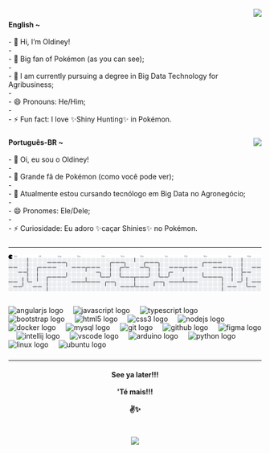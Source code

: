 <br clear="both">

<img align="right" height="200" src="https://media.tenor.com/E0mTBIZCaFsAAAAm/mini-impact-miniimpact.webp"  />

###

<p align="left"><b>English ~</b><br><br>- 👋 Hi, I’m Oldiney!<br>- <br>- 👀 Big fan of Pokémon (as you can see);<br>- <br>- 🌱 I am currently pursuing a degree in Big Data Technology for Agribusiness;<br>- <br>- 😄 Pronouns: He/Him;<br>- <br>- ⚡ Fun fact: I love ✨Shiny Hunting✨ in Pokémon.</p>

###

<img align="right" height="200" src="https://media.tenor.com/XnHOWYiwZEsAAAAm/mini-impact-miniimpact.webp"  />

###

<p align="left"><b>Português-BR ~ </b><br><br>- 👋 Oi, eu sou o Oldiney!<br>- <br>- 👀 Grande fã de Pokémon (como você pode ver);<br>- <br>- 🌱 Atualmente estou cursando tecnólogo em Big Data no Agronegócio;<br>- <br>- 😄 Pronomes: Ele/Dele;<br>- <br>- ⚡ Curiosidade: Eu adoro ✨caçar Shinies✨ no Pokémon.</p>

###

<hr>

<picture>
  <source media="(prefers-color-scheme: dark)" srcset="https://raw.githubusercontent.com/Oldiney1/Oldiney1/output/pacman-contribution-graph-dark.svg">
  <source media="(prefers-color-scheme: light)" srcset="https://raw.githubusercontent.com/Oldiney1/Oldiney1/output/pacman-contribution-graph.svg">
  <img alt="pacman contribution graph" src="https://raw.githubusercontent.com/Oldiney1/Oldiney1/output/pacman-contribution-graph.svg">
</picture>

###

<div align="left">
  <img src="https://cdn.simpleicons.org/angular/DD0031" height="40" alt="angularjs logo"  />
  <img width="12" />
  <img src="https://cdn.jsdelivr.net/gh/devicons/devicon/icons/javascript/javascript-original.svg" height="40" alt="javascript logo"  />
  <img width="12" />
  <img src="https://cdn.jsdelivr.net/gh/devicons/devicon/icons/typescript/typescript-original.svg" height="40" alt="typescript logo"  />
  <img width="12" />
  <img src="https://cdn.jsdelivr.net/gh/devicons/devicon/icons/bootstrap/bootstrap-original.svg" height="40" alt="bootstrap logo"  />
  <img width="12" />
  <img src="https://cdn.jsdelivr.net/gh/devicons/devicon/icons/html5/html5-original.svg" height="40" alt="html5 logo"  />
  <img width="12" />
  <img src="https://cdn.jsdelivr.net/gh/devicons/devicon/icons/css3/css3-original.svg" height="40" alt="css3 logo"  />
  <img width="12" />
  <img src="https://cdn.jsdelivr.net/gh/devicons/devicon/icons/nodejs/nodejs-original.svg" height="40" alt="nodejs logo"  />
  <img width="12" />
  <img src="https://cdn.jsdelivr.net/gh/devicons/devicon/icons/docker/docker-original.svg" height="40" alt="docker logo"  />
  <img width="12" />
  <img src="https://cdn.jsdelivr.net/gh/devicons/devicon/icons/mysql/mysql-original.svg" height="40" alt="mysql logo"  />
  <img width="12" />
  <img src="https://cdn.jsdelivr.net/gh/devicons/devicon/icons/git/git-original.svg" height="40" alt="git logo"  />
  <img width="12" />
  <img src="https://cdn.jsdelivr.net/gh/devicons/devicon/icons/github/github-original.svg" height="40" alt="github logo"  />
  <img width="12" />
  <img src="https://cdn.jsdelivr.net/gh/devicons/devicon/icons/figma/figma-original.svg" height="40" alt="figma logo"  />
  <img width="12" />
  <img src="https://cdn.jsdelivr.net/gh/devicons/devicon/icons/intellij/intellij-original.svg" height="40" alt="intellij logo"  />
  <img width="12" />
  <img src="https://cdn.jsdelivr.net/gh/devicons/devicon/icons/vscode/vscode-original.svg" height="40" alt="vscode logo"  />
  <img width="12" />
  <img src="https://cdn.jsdelivr.net/gh/devicons/devicon/icons/arduino/arduino-original.svg" height="40" alt="arduino logo"  />
  <img width="12" />
  <img src="https://cdn.jsdelivr.net/gh/devicons/devicon/icons/python/python-original.svg" height="40" alt="python logo"  />
  <img width="12" />
  <img src="https://cdn.jsdelivr.net/gh/devicons/devicon/icons/linux/linux-original.svg" height="40" alt="linux logo"  />
  <img width="12" />
  <img src="https://cdn.simpleicons.org/ubuntu/E95420" height="40" alt="ubuntu logo"  />
</div>

###

<hr>


<h4 align="center">See ya later!!!<br><br>'Té mais!!!<br><br>✌✨</h4>

###

<br clear="both">

<div align="center">
  <img height="200" src="https://i.gifer.com/6Vww.gif"  />
</div>

###
